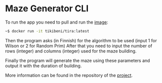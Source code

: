 # Maze Generator CLI

To run the app you need to pull and run the [image](https://hub.docker.com/repository/docker/tikibeni/tira):

```sh
~$ docker run -it tikibeni/tira:latest
```

Then the program asks (in Finnish) for the algorithm to be used (input 1 for Wilson or 2 for Random Prim)
After that you need to input the number of rows (integer) and columns (integer) used for the maze building.

Finally the program will generate the maze using these parameters and output it with the duration of building.

More information can be found in the repository of the [project](https://github.com/tikibeni/tiralabra).